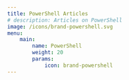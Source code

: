 ```yaml
---
title: PowerShell Articles
# description: Articles on PowerShell
image: /icons/brand-powershell.svg
menu:
    main:
        name: PowerShell
        weight: 20
        params:
            icon: brand-powershell
---
```

